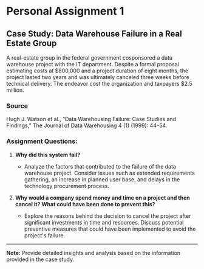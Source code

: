 # Personal Assignment 1

## Case Study: Data Warehouse Failure in a Real Estate Group

A real-estate group in the federal government cosponsored a data warehouse project with the IT department. Despite a formal proposal estimating costs at $800,000 and a project duration of eight months, the project lasted two years and was ultimately canceled three weeks before technical delivery. The endeavor cost the organization and taxpayers $2.5 million.

### Source

Hugh J. Watson et al., “Data Warehousing Failure: Case Studies and Findings,” The Journal of Data Warehousing 4 (1) (1999): 44–54.

### Assignment Questions:

1. **Why did this system fail?**

   - Analyze the factors that contributed to the failure of the data warehouse project. Consider issues such as extended requirements gathering, an increase in planned user base, and delays in the technology procurement process.

2. **Why would a company spend money and time on a project and then cancel it? What could have been done to prevent this?**
   - Explore the reasons behind the decision to cancel the project after significant investments in time and resources. Discuss potential preventive measures that could have been implemented to avoid the project's failure.

---

**Note:** Provide detailed insights and analysis based on the information provided in the case study.
